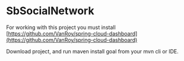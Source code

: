 # SbSocialNetwork
For working with this project you must install [https://github.com/VanRoy/spring-cloud-dashboard](https://github.com/VanRoy/spring-cloud-dashboard)

Download project, and run maven install goal from your mvn cli or IDE.